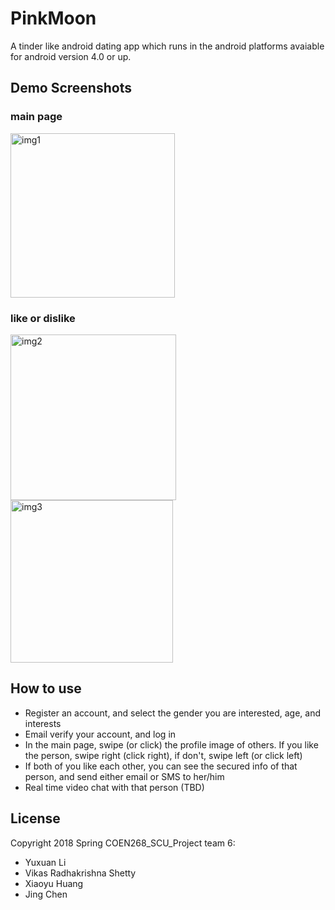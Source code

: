 # PinkMoon
A tinder like android dating app which runs in the android platforms avaiable for android version 4.0 or up.

## Demo Screenshots

### main page
<img width="263" alt="img1" src="https://user-images.githubusercontent.com/19808690/41212921-6bb685ce-6cf6-11e8-96bb-2de0fd5d43bb.png">

### like or dislike
<img width="265" alt="img2" src="https://user-images.githubusercontent.com/19808690/41212929-7d233b72-6cf6-11e8-9cde-0fac96636a9f.png">
<img width="260" alt="img3" src="https://user-images.githubusercontent.com/19808690/41212931-8574a5f4-6cf6-11e8-8ce8-f9ff59b4cdaa.png">

## How to use
- Register an account, and select the gender you are interested, age, and interests
- Email verify your account, and log in
- In the main page, swipe (or click) the profile image of others. If you like the person, swipe right (click right), if don't, swipe left (or click left)
- If both of you like each other, you can see the secured info of that person, and send either email or SMS to her/him
- Real time video chat with that person (TBD)

## License
Copyright 2018 Spring COEN268_SCU_Project team 6:
- Yuxuan Li
- Vikas Radhakrishna Shetty
- Xiaoyu Huang
- Jing Chen